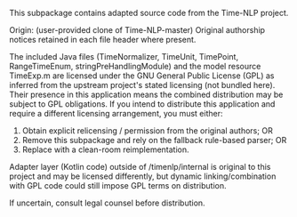 This subpackage contains adapted source code from the Time-NLP project.

Origin: (user-provided clone of Time-NLP-master)
Original authorship notices retained in each file header where present.

The included Java files (TimeNormalizer, TimeUnit, TimePoint, RangeTimeEnum, stringPreHandlingModule) and the model resource TimeExp.m are licensed under the GNU General Public License (GPL) as inferred from the upstream project's stated licensing (not bundled here). Their presence in this application means the combined distribution may be subject to GPL obligations. If you intend to distribute this application and require a different licensing arrangement, you must either:

1. Obtain explicit relicensing / permission from the original authors; OR
2. Remove this subpackage and rely on the fallback rule-based parser; OR
3. Replace with a clean-room reimplementation.

Adapter layer (Kotlin code) outside of /timenlp/internal is original to this project and may be licensed differently, but dynamic linking/combination with GPL code could still impose GPL terms on distribution.

If uncertain, consult legal counsel before distribution.
